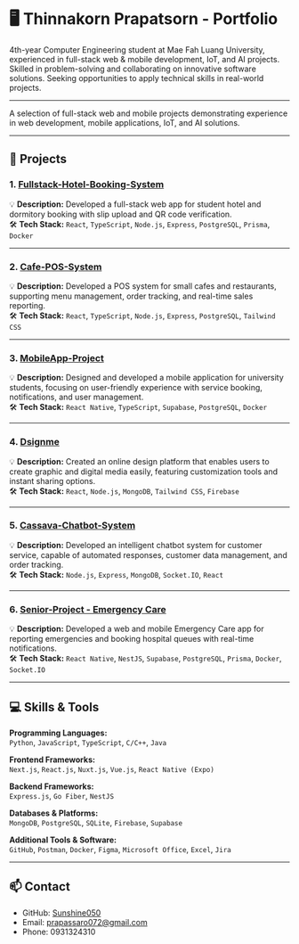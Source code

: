 
# 🖥️ Thinnakorn Prapatsorn - Portfolio

4th-year Computer Engineering student at Mae Fah Luang University, experienced in full-stack web & mobile development, IoT, and AI projects. Skilled in problem-solving and collaborating on innovative software solutions. Seeking opportunities to apply technical skills in real-world projects.

--- 

A selection of full-stack web and mobile projects demonstrating experience in web development, mobile applications, IoT, and AI solutions.

---

## 📂 Projects

### 1. [Fullstack-Hotel-Booking-System](https://github.com/internship68/Fullstack-Hotel-Booking-System.git)  
💡 **Description:** Developed a full-stack web app for student hotel and dormitory booking with slip upload and QR code verification.  
🛠 **Tech Stack:** `React`, `TypeScript`, `Node.js`, `Express`, `PostgreSQL`, `Prisma`, `Docker`

---

### 2. [Cafe-POS-System](https://github.com/internship68/Cafe-POS-System.git)  
💡 **Description:** Developed a POS system for small cafes and restaurants, supporting menu management, order tracking, and real-time sales reporting.  
🛠 **Tech Stack:** `React`, `TypeScript`, `Node.js`, `Express`, `PostgreSQL`, `Tailwind CSS`

---

### 3. [MobileApp-Project](https://github.com/Sunshine050/mobileApp_project.git)  
💡 **Description:** Designed and developed a mobile application for university students, focusing on user-friendly experience with service booking, notifications, and user management.  
🛠 **Tech Stack:** `React Native`, `TypeScript`, `Supabase`, `PostgreSQL`, `Docker`

---

### 4. [Dsignme](https://github.com/internship68/dsignme.git)  
💡 **Description:** Created an online design platform that enables users to create graphic and digital media easily, featuring customization tools and instant sharing options.  
🛠 **Tech Stack:** `React`, `Node.js`, `MongoDB`, `Tailwind CSS`, `Firebase`

---

### 5. [Cassava-Chatbot-System](https://github.com/internship68/Cassava-Chatbot-System-V2.git)  
💡 **Description:** Developed an intelligent chatbot system for customer service, capable of automated responses, customer data management, and order tracking.  
🛠 **Tech Stack:** `Node.js`, `Express`, `MongoDB`, `Socket.IO`, `React`

---

### 6. [Senior-Project - Emergency Care](https://github.com/Sunshine050/Emergency-Care-Mobile-App.git)  
💡 **Description:** Developed a web and mobile Emergency Care app for reporting emergencies and booking hospital queues with real-time notifications.  
🛠 **Tech Stack:** `React Native`, `NestJS`, `Supabase`, `PostgreSQL`, `Prisma`, `Docker`, `Socket.IO`

---

## 💻 Skills & Tools

**Programming Languages:**  
`Python`, `JavaScript`, `TypeScript`, `C/C++`, `Java`  

**Frontend Frameworks:**  
`Next.js`, `React.js`, `Nuxt.js`, `Vue.js`, `React Native (Expo)`  

**Backend Frameworks:**  
`Express.js`, `Go Fiber`, `NestJS`  

**Databases & Platforms:**  
`MongoDB`, `PostgreSQL`, `SQLite`, `Firebase`, `Supabase`  

**Additional Tools & Software:**  
`GitHub`, `Postman`, `Docker`, `Figma`, `Microsoft Office`, `Excel`, `Jira`  

---

## 📫 Contact

- GitHub: [Sunshine050](https://github.com/internship68)  
- Email: prapassaro072@gmail.com
- Phone: 0931324310
